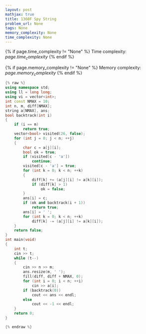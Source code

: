 ```yaml
---
layout: post
mathjax: true
title: 1360F Spy String
problem_url: None
tags: None
memory_complexity: None
time_complexity: None
---
```




{% if page.time_complexity != "None" %}
Time complexity: ${{ page.time_complexity }}$
{% endif %}

{% if page.memory_complexity != "None" %}
Memory complexity: ${{ page.memory_complexity }}$
{% endif %}

```cpp
{% raw %}
using namespace std;
using ll = long long;
using vi = vector<int>;
int const NMAX = 10;
int n, m, diff[NMAX];
string a[NMAX], ans;
bool backtrack(int i)
{
    if (i == m)
        return true;
    vector<bool> visited(26, false);
    for (int j = 0; j < n; ++j)
    {
        char c = a[j][i];
        bool ok = true;
        if (visited[c - 'a'])
            continue;
        visited[c - 'a'] = true;
        for (int k = 0; k < n; ++k)
        {
            diff[k] += (a[j][i] != a[k][i]);
            if (diff[k] > 1)
                ok = false;
        }
        ans[i] = c;
        if (ok and backtrack(i + 1))
            return true;
        ans[i] = ' ';
        for (int k = 0; k < n; ++k)
            diff[k] -= (a[j][i] != a[k][i]);
    }
    return false;
}
int main(void)
{
    int t;
    cin >> t;
    while (t--)
    {
        cin >> n >> m;
        ans.resize(m, ' ');
        fill(diff, diff + NMAX, 0);
        for (int i = 0; i < n; ++i)
            cin >> a[i];
        if (backtrack(0))
            cout << ans << endl;
        else
            cout << -1 << endl;
    }
    return 0;
}

{% endraw %}
```